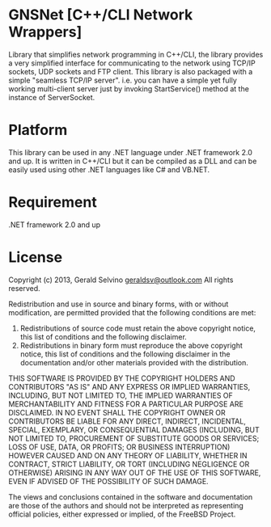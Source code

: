 GNSNet [C++/CLI Network Wrappers]
=====================================
Library that simplifies network programming in C++/CLI,
the library provides a very simplified interface for communicating to the 
network using TCP/IP sockets, UDP sockets and FTP client. 
This library is also packaged with a simple "seamless TCP/IP server". i.e. 
you can have a simple yet fully working multi-client server just by invoking 
StartService() method at the instance of ServerSocket.

Platform
============================
This library can be used in any .NET language under .NET framework 2.0 and up.
It is written in C++/CLI but it can be compiled as a DLL and can be easily used
using other .NET languages like C# and VB.NET.

Requirement
============================
.NET framework 2.0 and up

License
============================
Copyright (c) 2013, Gerald Selvino <geraldsv@outlook.com>
All rights reserved.

Redistribution and use in source and binary forms, with or without
modification, are permitted provided that the following conditions are met: 

1. Redistributions of source code must retain the above copyright notice, this
   list of conditions and the following disclaimer. 
2. Redistributions in binary form must reproduce the above copyright notice,
   this list of conditions and the following disclaimer in the documentation
   and/or other materials provided with the distribution. 

THIS SOFTWARE IS PROVIDED BY THE COPYRIGHT HOLDERS AND CONTRIBUTORS "AS IS" AND
ANY EXPRESS OR IMPLIED WARRANTIES, INCLUDING, BUT NOT LIMITED TO, THE IMPLIED
WARRANTIES OF MERCHANTABILITY AND FITNESS FOR A PARTICULAR PURPOSE ARE
DISCLAIMED. IN NO EVENT SHALL THE COPYRIGHT OWNER OR CONTRIBUTORS BE LIABLE FOR
ANY DIRECT, INDIRECT, INCIDENTAL, SPECIAL, EXEMPLARY, OR CONSEQUENTIAL DAMAGES
(INCLUDING, BUT NOT LIMITED TO, PROCUREMENT OF SUBSTITUTE GOODS OR SERVICES;
LOSS OF USE, DATA, OR PROFITS; OR BUSINESS INTERRUPTION) HOWEVER CAUSED AND
ON ANY THEORY OF LIABILITY, WHETHER IN CONTRACT, STRICT LIABILITY, OR TORT
(INCLUDING NEGLIGENCE OR OTHERWISE) ARISING IN ANY WAY OUT OF THE USE OF THIS
SOFTWARE, EVEN IF ADVISED OF THE POSSIBILITY OF SUCH DAMAGE.

The views and conclusions contained in the software and documentation are those
of the authors and should not be interpreted as representing official policies, 
either expressed or implied, of the FreeBSD Project.
